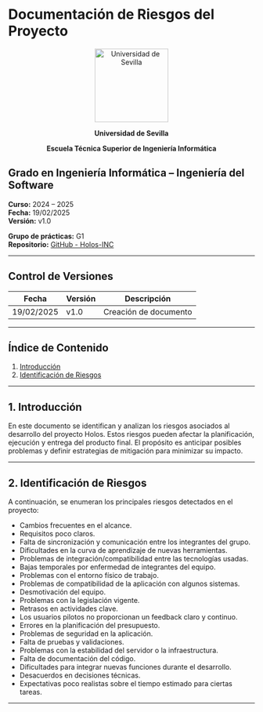 # Documentación de Riesgos del Proyecto

<p align="center">
  <img src="/img/universidad-de-sevilla-logo.png" alt="Universidad de Sevilla" width="150"/>
</p>
<p align="center">
  <strong>Universidad de Sevilla</strong> 
</p>
<p align="center">
  <strong>Escuela Técnica Superior de Ingeniería Informática</strong>  
</p>

## Grado en Ingeniería Informática – Ingeniería del Software

**Curso:** 2024 – 2025  
**Fecha:** 19/02/2025  
**Versión:** v1.0  

**Grupo de prácticas:** G1  
**Repositorio:** [GitHub - Holos-INC](https://github.com/Holos-INC)

---

## Control de Versiones

| Fecha       | Versión | Descripción           |
|------------|---------|-----------------------|
| 19/02/2025 | v1.0    | Creación de documento |

---

## Índice de Contenido
1. [Introducción](#1-introducción)
2. [Identificación de Riesgos](#2-identificación-de-riesgos)

---

## 1. Introducción
En este documento se identifican y analizan los riesgos asociados al desarrollo del proyecto Holos. Estos riesgos pueden afectar la planificación, ejecución y entrega del producto final. El propósito es anticipar posibles problemas y definir estrategias de mitigación para minimizar su impacto.

---

## 2. Identificación de Riesgos
A continuación, se enumeran los principales riesgos detectados en el proyecto:

- Cambios frecuentes en el alcance.
- Requisitos poco claros.
- Falta de sincronización y comunicación entre los integrantes del grupo.
- Dificultades en la curva de aprendizaje de nuevas herramientas.
- Problemas de integración/compatibilidad entre las tecnologías usadas.
- Bajas temporales por enfermedad de integrantes del equipo.
- Problemas con el entorno físico de trabajo.
- Problemas de compatibilidad de la aplicación con algunos sistemas.
- Desmotivación del equipo.
- Problemas con la legislación vigente.
- Retrasos en actividades clave.
- Los usuarios pilotos no proporcionan un feedback claro y continuo.
- Errores en la planificación del presupuesto.
- Problemas de seguridad en la aplicación.
- Falta de pruebas y validaciones.
- Problemas con la estabilidad del servidor o la infraestructura.
- Falta de documentación del código.
- Dificultades para integrar nuevas funciones durante el desarrollo.
- Desacuerdos en decisiones técnicas.
- Expectativas poco realistas sobre el tiempo estimado para ciertas tareas.

---


